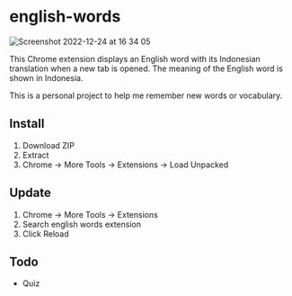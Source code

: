 # english-words

![Screenshot 2022-12-24 at 16 34 05](https://user-images.githubusercontent.com/17339708/209429990-96b57127-6752-47a9-864f-60ca1105b15a.png)

This Chrome extension displays an English word with its Indonesian translation when a new tab is opened. The meaning of the English word is shown in Indonesia.

This is a personal project to help me remember new words or vocabulary.

## Install
1. Download ZIP
2. Extract
3. Chrome -> More Tools -> Extensions -> Load Unpacked

## Update
1. Chrome -> More Tools -> Extensions
2. Search english words extension
3. Click Reload


## Todo
- Quiz
